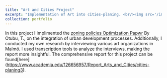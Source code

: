 ```yaml
---
title: "Art and Cities Project"
excerpt: "Implementation of Art into cities-planing. <br/><img src='/images/cities and art.png'>"
collection: portfolio
---
```


In this project I implimented the [zoning policies Optimization Papwr](https://papers.ssrn.com/sol3/papers.cfm?abstract_id=1439742) By Otubu, T., on the integration of urban development processes. Additionally, I conducted my own research by interviewing various art organizations in Malmö. I used transcription tools to analyze the interviews, making the report more insightful. The comprehensive report for this project can be found[here]
(https://www.academia.edu/126656957/Report_Arts_and_Cities/cities-planing3). 
